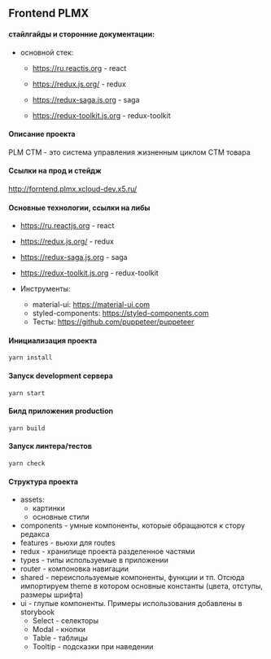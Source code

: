 ## Frontend PLMX

#### стайлгайды и сторонние документации:

- основной стек:

  - <https://ru.reactjs.org> - react

  - <https://redux.js.org/> - redux

  - <https://redux-saga.js.org> - saga

  - <https://redux-toolkit.js.org> - redux-toolkit

#### Описание проекта

PLM СТМ - это система управления жизненным циклом СТМ товара

#### Ссылки на прод и стейдж

http://forntend.plmx.xcloud-dev.x5.ru/

#### Основные технологии, ссылки на либы

- <https://ru.reactjs.org> - react

- <https://redux.js.org/> - redux

- <https://redux-saga.js.org> - saga

- <https://redux-toolkit.js.org> - redux-toolkit

- Инструменты:
  - material-ui: <https://material-ui.com>
  - styled-components: <https://styled-components.com>
  - Тесты: <https://github.com/puppeteer/puppeteer>

#### Инициализация проекта

    yarn install

#### Запуск development сервера

    yarn start

#### Билд приложения production

    yarn build

#### Запуск линтера/тестов

    yarn check

#### Структура проекта

- assets:
  - картинки
  - основные стили
- components - умные компоненты, которые обращаются к стору редакса
- features - вьюхи для routes
- redux - хранилище проекта разделенное частями
- types - типы используемые в приложении
- router - компоновка навигации
- shared - переиспользуемые компоненты, функции и тп. Отсюда импортируем theme в котором основные константы (цвета,
  отступы, размеры шрифта)
- ui - глупые компоненты. Примеры использования добавлены в storybook
  - Select - селекторы
  - Modal - кнопки
  - Table - таблицы
  - Tooltip - подсказки при наведении
